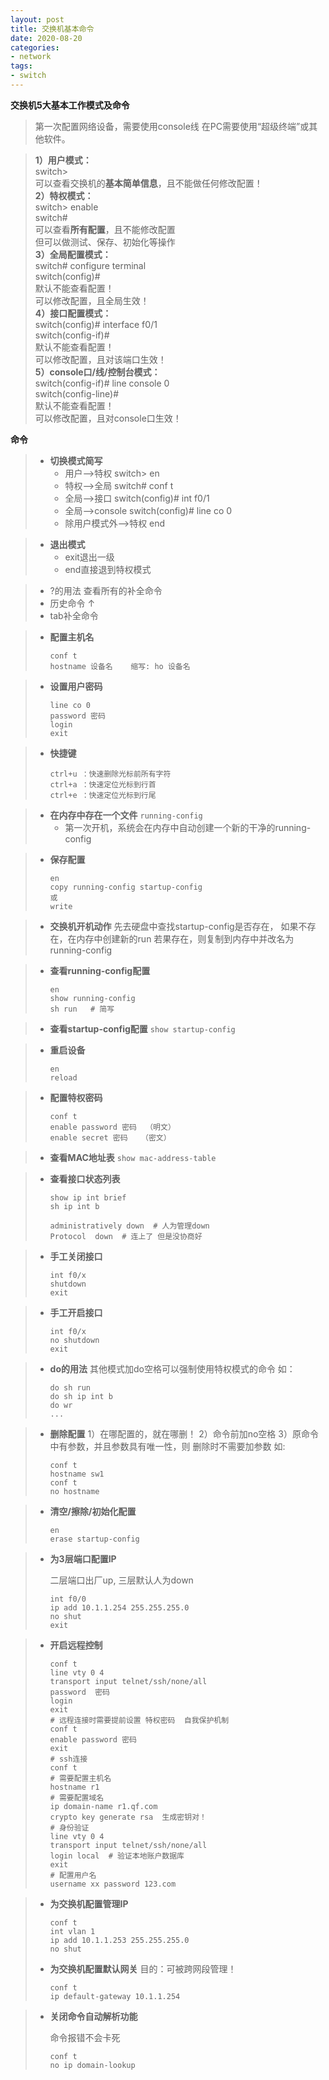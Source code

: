 ```yaml
---
layout: post
title: 交换机基本命令
date: 2020-08-20
categories:
- network
tags:
- switch
---
```

**交换机5大基本工作模式及命令**

> 第一次配置网络设备，需要使用console线
> 在PC需要使用“超级终端”或其他软件。

> **1）用户模式：**<br>
> switch><br>
> 可以查看交换机的**基本简单信息**，且不能做任何修改配置！<br>
> **2）特权模式：**<br>
> switch> enable<br>
> switch#<br>
> 可以查看**所有配置**，且不能修改配置<br>
> 但可以做测试、保存、初始化等操作<br>
> **3）全局配置模式：**<br>
> switch# configure terminal<br>
> switch(config)#<br>
> 默认不能查看配置！<br>
> 可以修改配置，且全局生效！<br>
> **4）接口配置模式：**<br>
> switch(config)# interface f0/1<br>
> switch(config-if)#<br>
> 默认不能查看配置！<br>
> 可以修改配置，且对该端口生效！<br>
> **5）console口/线/控制台模式：**<br>
> switch(config-if)# line console 0<br>
> switch(config-line)#<br>
> 默认不能查看配置！<br>
> 可以修改配置，且对console口生效！<br>

**命令**

> * **切换模式简写** 
>   * 用户-->特权  switch> en
>   * 特权-->全局  switch# conf t
>   * 全局-->接口  switch(config)# int f0/1
>   * 全局-->console  switch(config)# line co 0 
>   * 除用户模式外-->特权  end

> * **退出模式**
>   * exit退出一级
>   * end直接退到特权模式

> * ?的用法  查看所有的补全命令
> * 历史命令  ↑
> * tab补全命令

> * **配置主机名**
>
>   ```
>   conf t
>   hostname 设备名    缩写: ho 设备名
>   ```

> * **设置用户密码**
>
>   ```
>   line co 0
>   password 密码
>   login
>   exit
>   ```

> * **快捷键**
>
>   ```
>   ctrl+u ：快速删除光标前所有字符
>   ctrl+a ：快速定位光标到行首
>   ctrl+e ：快速定位光标到行尾
>   ```

> * **在内存中存在一个文件**
>   `running-config`
>   * 第一次开机，系统会在内存中自动创建一个新的干净的running-config

> * **保存配置**
>
>   ```
>   en
>   copy running-config startup-config
>   或
>   write
>   ```

> * **交换机开机动作**
>   先去硬盘中查找startup-config是否存在，
>   如果不存在，在内存中创建新的run
>   若果存在，则复制到内存中并改名为running-config

> * **查看running-config配置**
>
>   ```
>   en
>   show running-config
>   sh run   # 简写
>   ```

> * **查看startup-config配置**
>   `show startup-config`

> * **重启设备**
>
>   ```
>   en
>   reload
>   ```

> * **配置特权密码**
>
>   ```
>   conf t
>   enable password 密码  （明文）
>   enable secret 密码   （密文）
>   ```

> * **查看MAC地址表**
>   `show mac-address-table`

> * **查看接口状态列表**
>
>   ```
>   show ip int brief
>   sh ip int b
>   
>   administratively down  # 人为管理down
>   Protocol  down  # 连上了 但是没协商好
>   ```

> * **手工关闭接口**
>
>   ```
>   int f0/x
>   shutdown
>   exit
>   ```

> * **手工开启接口**
>
>   ```
>   int f0/x
>   no shutdown
>   exit
>   ```

> * **do的用法**
>   其他模式加do空格可以强制使用特权模式的命令
>   如：
>
>   ```
>   do sh run
>   do sh ip int b
>   do wr   
>   ...
>   ```

> * **删除配置**
>   1）在哪配置的，就在哪删！
>   2）命令前加no空格
>   3）原命令中有参数，并且参数具有唯一性，则
>         删除时不需要加参数
>   如:
>
>   ```
>   conf t
>   hostname sw1
>   conf t
>   no hostname
>   ```

> * **清空/擦除/初始化配置**
>
>   ```
>   en
>   erase startup-config
>   ```

> * **为3层端口配置IP**
>
>   二层端口出厂up, 三层默认人为down
>   
>   ```
>   int f0/0
>   ip add 10.1.1.254 255.255.255.0
>   no shut
>   exit
>   ```

> * **开启远程控制**
>
>   ```
>   conf t
>   line vty 0 4
>   transport input telnet/ssh/none/all
>   password  密码
>   login
>   exit
>   # 远程连接时需要提前设置 特权密码  自我保护机制
>   conf t
>   enable password 密码
>   exit
>   # ssh连接
>   conf t
>   # 需要配置主机名
>   hostname r1
>   # 需要配置域名
>   ip domain-name r1.qf.com
>   crypto key generate rsa  生成密钥对！
>   # 身份验证
>   line vty 0 4
>   transport input telnet/ssh/none/all
>   login local  # 验证本地账户数据库
>   exit
>   # 配置用户名
>   username xx password 123.com
>   ```

> * **为交换机配置管理IP**
>
>     ```
>   conf t
>   int vlan 1
>   ip add 10.1.1.253 255.255.255.0
>   no shut
>   ```
>
> * **为交换机配置默认网关**
>   目的：可被跨网段管理！
>
>   ```
>   conf t
>   ip default-gateway 10.1.1.254
>   ```

> * **关闭命令自动解析功能**
>
>    命令报错不会卡死
>   
>   ```
>   conf t
>   no ip domain-lookup
>   ```

